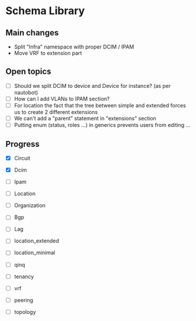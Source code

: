 # Schema Library

## Main changes

- Split "Infra" namespace with proper DCIM / IPAM
- Move VRF to extension part

## Open topics

-[ ] Should we split DCIM to device and Device for instance? (as per nautobot)
-[ ] How can I add VLANs to IPAM section?
-[ ] For location the fact that the tree between simple and extended forces us to create 2 different extensions
-[ ] We can't add a "parent" statement in "extensions" section
-[ ] Putting enum (status, roles ...) in generics prevents users from editing ...

## Progress

-[x] Circuit
-[x] Dcim
-[ ] Ipam
-[ ] Location
-[ ] Organization

-[ ] Bgp
-[ ] Lag
-[ ] location_extended
-[ ] location_minimal
-[ ] qinq
-[ ] tenancy
-[ ] vrf

-[ ] peering
-[ ] topology
